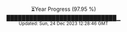 <p align="center">
⏳Year Progress (97.95 %) <br>
█████████████████████████████▁ <br>
<sub>Updated: Sun, 24 Dec 2023 12:28:46 GMT</sub>
</p>

